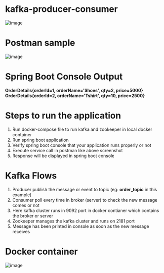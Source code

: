 # kafka-producer-consumer
![image](https://github.com/user-attachments/assets/34fcb804-28c9-45f2-9165-eaaf4610f651)

# Postman sample
![image](https://github.com/user-attachments/assets/dd59ac17-e5b8-4918-82ad-c9ade114e1dd)

# Spring Boot Console Output
**OrderDetails{orderId=1, orderName='Shoes', qty=2, price=5000}**
**OrderDetails{orderId=2, orderName='Tshirt', qty=10, price=2500}**

# Steps to run the application
1. Run docker-compose file to run kafka and zookeeper in local docker container
2. Run spring boot application
3. Verify spring boot console that your application runs properly or not
4. Execute service call in postman like above screenshot
5. Response will be displayed in spring boot console

# Kafka Flows
1. Producer publish the message or event to topic (eg: **order_topic** in this example)
2. Consumer poll every time in broker (server) to check the new message comes or not
3. Here kafka cluster runs in 9092 port in docker contianer which contains the broker or server
4. Zookeeper manages the kafka cluster and runs on 2181 port
5. Message has been printed in console as soon as the new message receives

# Docker container
![image](https://github.com/user-attachments/assets/8cdbb8b9-3f3f-40c0-940e-775f414d749f)

